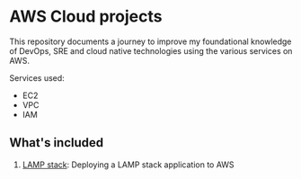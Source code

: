 # AWS Cloud projects 


This repository documents a journey to improve my foundational knowledge of DevOps, SRE and cloud native technologies using the various services on AWS.

Services used:
- EC2
- VPC
- IAM



## What's included
1. [LAMP stack](./0x00-lamp_stack/): Deploying a LAMP stack application to AWS


